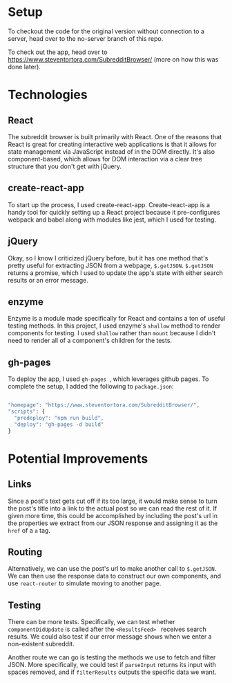 # Setup

To checkout the code for the original version without connection to a server, head over to the no-server branch of this repo.

To check out the app, head over to https://www.steventortora.com/SubredditBrowser/ (more on how this was done later).

# Technologies

## React

The subreddit browser is built primarily with React. One of the reasons that React is great for creating interactive web applications is that it allows for state management via JavaScript instead of in the DOM directly. It's also component-based, which allows for DOM interaction via a clear tree structure that you don't get with jQuery.

## create-react-app

To start up the process, I used create-react-app. Create-react-app is a handy tool for quickly setting up a React project because it pre-configures webpack and babel along with modules like jest, which I used for testing.

## jQuery

Okay, so I know I criticized jQuery before, but it has one method that's pretty useful for extracting JSON from a webpage, `$.getJSON`. `$.getJSON` returns a promise, which I used to update the app's state with either search results or an error message.

## enzyme

Enzyme is a module made specifically for React and contains a ton of useful testing methods. In this project, I used enzyme's `shallow` method to render components for testing. I used `shallow` rather than `mount` because I didn't need to render all of a component's children for the tests.

## gh-pages

To deploy the app, I used `gh-pages `, which leverages github pages. To complete the setup, I added the following to `package.json`:

``` javascript

"homepage": "https://www.steventortora.com/SubredditBrowser/",
"scripts": {
  "predeploy": "npm run build",
  "deploy": "gh-pages -d build"
}

```

# Potential Improvements

## Links

Since a post's text gets cut off if its too large, it would make sense to turn the post's title into a link to the actual post so we can read the rest of it. If given more time, this could be accomplished by including the post's url in the properties we extract from our JSON response and assigning it as the `href` of a `a` tag.  

## Routing

Alternatively, we can use the post's url to make another call to `$.getJSON`. We can then use the response data to construct our own components, and use `react-router` to simulate moving to another page.  

## Testing

There can be more tests. Specifically, we can test whether `componentDidUpdate` is called after the `<ResultsFeed> ` receives search results. We could also test if our error message shows when we enter a non-existent subreddit.   

Another route we can go is testing the methods we use to fetch and filter JSON. More specifically, we could test if `parseInput` returns its input with spaces removed, and if `filterResults` outputs the specific data we want.

